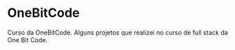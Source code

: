 # OneBitCode
Curso da OneBitCode.
Alguns projetos que realizei no curso de full stack da One Bit Code.

